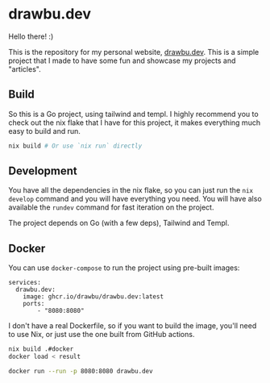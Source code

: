 # drawbu.dev

Hello there! :)

This is the repository for my personal website, [drawbu.dev](https://drawbu.dev).
This is a simple project that I made to have some fun and showcase my projects
and "articles".


## Build

So this is a Go project, using tailwind and templ. I highly recommend you to
check out the nix flake that I have for this project, it makes everything much
easy to build and run.

```bash
nix build # Or use `nix run` directly
```


## Development

You have all the dependencies in the nix flake, so you can just run the
`nix develop` command and you will have everything you need. You will have
also available the `rundev` command for fast iteration on the project.

The project depends on Go (with a few deps), Tailwind and Templ.


## Docker

You can use `docker-compose` to run the project using pre-built images:
```docker-compose
services:
  drawbu.dev:
    image: ghcr.io/drawbu/drawbu.dev:latest
    ports:
        - "8080:8080"
```

I don't have a real Dockerfile, so if you want to build the image, you'll need
to use Nix, or just use the one built from GitHub actions.
```bash
nix build .#docker
docker load < result
```
```bash
docker run --run -p 8080:8080 drawbu.dev
```

